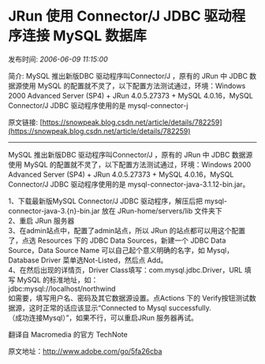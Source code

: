 # JRun 使用 Connector/J JDBC 驱动程序连接 MySQL 数据库

发布时间: *2006-06-09 11:15:00*

简介: MySQL 推出新版DBC 驱动程序叫Connector/J ，原有的 JRun 中 JDBC 数据源使用 MySQL 的配置就不灵了，以下配置方法测试通过，环境：Windows 2000 Advanced Server (SP4) + JRun 4.0.5.27373 + MySQL 4.0.16，MySQL Connector/J JDBC 驱动程序使用的是 mysql-connector-j

原文链接: [https://snowpeak.blog.csdn.net/article/details/782259](https://snowpeak.blog.csdn.net/article/details/782259)

---------

MySQL 推出新版DBC 驱动程序叫Connector/J ，原有的 JRun 中 JDBC 数据源使用 MySQL 的配置就不灵了，以下配置方法测试通过，环境：Windows 2000 Advanced Server (SP4) + JRun 4.0.5.27373 + MySQL 4.0.16，MySQL Connector/J JDBC 驱动程序使用的是 mysql-connector-java-3.1.12-bin.jar。

1、下载最新版MySQL Connector/J JDBC 驱动程序，解压后把 mysql-connector-java-3.{n}-bin.jar 放在 JRun-home/servers/lib 文件夹下  
2、重启 JRun 服务器  
3、在admin站点中，配置了admin站点，所以 JRun 的站点都可以用这个配置了，点选 Resources 下的 JDBC Data Sources，新建一个 JDBC Data Source，Data Source Name 可以自己起个意义明确的名字，如 Mysql，Database Driver 菜单选Not-Listed，然后点 Add。  
4、在然后出现的详情页，Driver Class填写：com.mysql.jdbc.Driver，URL 填写 MySQL 的标准地址，如：  
jdbc:mysql://localhost/northwind  
如需要，填写用户名、密码及其它数据源设置。点Actions 下的 Verify按钮测试数据源，这时正常的话应该显示“Connected to Mysql successfully.  
（成功连接Mysql）”，如果不行，可以重启JRun 服务器再试。

翻译自 Macromedia 的官方 TechNote

原文地址：<http://www.adobe.com/go/5fa26cba>